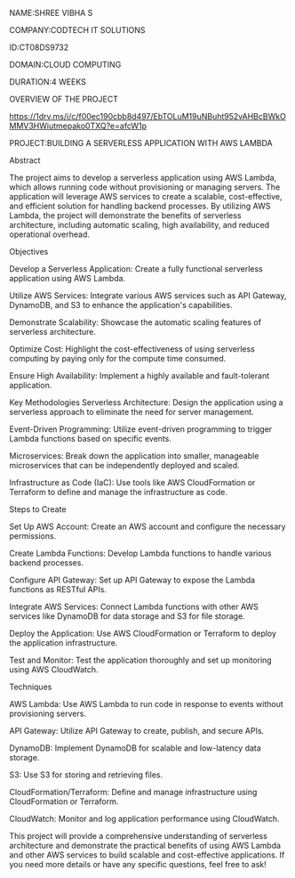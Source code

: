NAME:SHREE VIBHA S

COMPANY:CODTECH IT SOLUTIONS

ID:CT08DS9732

DOMAIN:CLOUD COMPUTING

DURATION:4 WEEKS

OVERVIEW OF THE PROJECT

https://1drv.ms/i/c/f00ec190cbb8d497/EbTOLuM19uNBuht952vAHBcBWkOMMV3HWiutmepako0TXQ?e=afcW1p

PROJECT:BUILDING A SERVERLESS APPLICATION WITH AWS LAMBDA

Abstract

The project aims to develop a serverless application using AWS Lambda, which allows running code without provisioning or managing servers. The application will leverage AWS services to create a scalable, cost-effective, and efficient solution for handling backend processes. By utilizing AWS Lambda, the project will demonstrate the benefits of serverless architecture, including automatic scaling, high availability, and reduced operational overhead.

Objectives

Develop a Serverless Application: Create a fully functional serverless application using AWS Lambda.

Utilize AWS Services: Integrate various AWS services such as API Gateway, DynamoDB, and S3 to enhance the application's capabilities.

Demonstrate Scalability: Showcase the automatic scaling features of serverless architecture.

Optimize Cost: Highlight the cost-effectiveness of using serverless computing by paying only for the compute time consumed.

Ensure High Availability: Implement a highly available and fault-tolerant application.

Key Methodologies
Serverless Architecture: Design the application using a serverless approach to eliminate the need for server management.

Event-Driven Programming: Utilize event-driven programming to trigger Lambda functions based on specific events.

Microservices: Break down the application into smaller, manageable microservices that can be independently deployed and scaled.

Infrastructure as Code (IaC): Use tools like AWS CloudFormation or Terraform to define and manage the infrastructure as code.

Steps to Create

Set Up AWS Account: Create an AWS account and configure the necessary permissions.

Create Lambda Functions: Develop Lambda functions to handle various backend processes.

Configure API Gateway: Set up API Gateway to expose the Lambda functions as RESTful APIs.

Integrate AWS Services: Connect Lambda functions with other AWS services like DynamoDB for data storage and S3 for file storage.

Deploy the Application: Use AWS CloudFormation or Terraform to deploy the application infrastructure.

Test and Monitor: Test the application thoroughly and set up monitoring using AWS CloudWatch.

Techniques

AWS Lambda: Use AWS Lambda to run code in response to events without provisioning servers.

API Gateway: Utilize API Gateway to create, publish, and secure APIs.

DynamoDB: Implement DynamoDB for scalable and low-latency data storage.

S3: Use S3 for storing and retrieving files.

CloudFormation/Terraform: Define and manage infrastructure using CloudFormation or Terraform.

CloudWatch: Monitor and log application performance using CloudWatch.

This project will provide a comprehensive understanding of serverless architecture and demonstrate the practical benefits of using AWS Lambda and other AWS services to build scalable and cost-effective applications. If you need more details or have any specific questions, feel free to ask!


